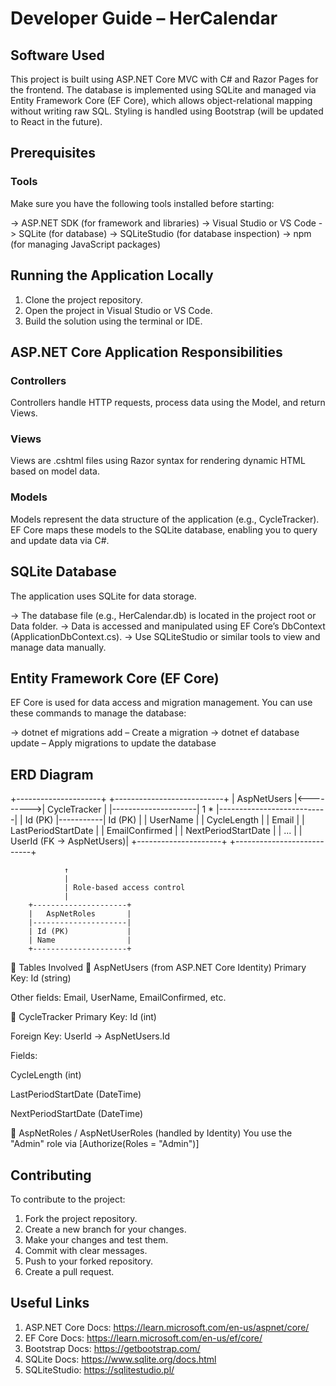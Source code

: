 ﻿# Developer Guide – HerCalendar

## Software Used

This project is built using ASP.NET Core MVC with C# and Razor Pages for the frontend. 
The database is implemented using SQLite and managed via Entity Framework Core (EF Core), 
which allows object-relational mapping without writing raw SQL. Styling is handled using Bootstrap (will be updated to React in the future).

## Prerequisites

### Tools

 Make sure you have the following tools installed before starting:

 -> ASP.NET SDK (for framework and libraries)
 -> Visual Studio or VS Code
 -> SQLite (for database)
 -> SQLiteStudio (for database inspection)
 -> npm (for managing JavaScript packages)

## Running the Application Locally

 1. Clone the project repository.
 2. Open the project in Visual Studio or VS Code.
 3. Build the solution using the terminal or IDE.


## ASP.NET Core Application Responsibilities

### Controllers

 Controllers handle HTTP requests, process data using the Model, and return Views.

### Views

 Views are .cshtml files using Razor syntax for rendering dynamic HTML based on model data.

### Models

 Models represent the data structure of the application (e.g., CycleTracker). EF Core maps these models to the SQLite database, enabling you to query and update data via C#.

## SQLite Database
 The application uses SQLite for data storage.

 -> The database file (e.g., HerCalendar.db) is located in the project root or Data folder.
 -> Data is accessed and manipulated using EF Core’s DbContext (ApplicationDbContext.cs).
 -> Use SQLiteStudio or similar tools to view and manage data manually.

## Entity Framework Core (EF Core)

 EF Core is used for data access and migration management. You can use these commands to manage the database:

 -> dotnet ef migrations add <MigrationName> – Create a migration
 -> dotnet ef database update – Apply migrations to update the database

 ## ERD Diagram

 +---------------------+           +---------------------------+
|     AspNetUsers     |<--------->|      CycleTracker         |
|---------------------|    1   *  |---------------------------|
| Id (PK)             |-----------| Id (PK)                   |
| UserName            |           | CycleLength               |
| Email               |           | LastPeriodStartDate       |
| EmailConfirmed      |           | NextPeriodStartDate       |
| ...                 |           | UserId (FK -> AspNetUsers)|
+---------------------+           +---------------------------+

                ↑
                |
                | Role-based access control
                |
        +---------------------+
        |   AspNetRoles       |
        |---------------------|
        | Id (PK)             |
        | Name                |
        +---------------------+


🧩 Tables Involved
🔹 AspNetUsers (from ASP.NET Core Identity)
Primary Key: Id (string)

Other fields: Email, UserName, EmailConfirmed, etc.

🔹 CycleTracker
Primary Key: Id (int)

Foreign Key: UserId → AspNetUsers.Id

Fields:

CycleLength (int)

LastPeriodStartDate (DateTime)

NextPeriodStartDate (DateTime)

🔹 AspNetRoles / AspNetUserRoles (handled by Identity)
You use the "Admin" role via [Authorize(Roles = "Admin")]

## Contributing

 To contribute to the project:

 1. Fork the project repository.
 2. Create a new branch for your changes.
 3. Make your changes and test them.
 4. Commit with clear messages.
 5. Push to your forked repository.
 6. Create a pull request.

## Useful Links

 1. ASP.NET Core Docs: https://learn.microsoft.com/en-us/aspnet/core/
 2. EF Core Docs: https://learn.microsoft.com/en-us/ef/core/
 3. Bootstrap Docs: https://getbootstrap.com/
 4. SQLite Docs: https://www.sqlite.org/docs.html
 5. SQLiteStudio: https://sqlitestudio.pl/
